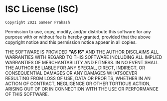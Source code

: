 # ISC License (ISC)

`Copyright 2021 Sameer Prakash`

Permission to use, copy, modify, and/or distribute this software for any purpose with or without fee is hereby granted, provided that the above copyright notice and this permission notice appear in all copies.

THE SOFTWARE IS PROVIDED **"AS IS"** AND THE AUTHOR DISCLAIMS ALL WARRANTIES WITH REGARD TO THIS SOFTWARE INCLUDING ALL IMPLIED WARRANTIES OF MERCHANTABILITY AND FITNESS. IN NO EVENT SHALL THE AUTHOR BE LIABLE FOR ANY SPECIAL, DIRECT, INDIRECT, OR CONSEQUENTIAL DAMAGES OR ANY DAMAGES WHATSOEVER RESULTING FROM LOSS OF USE, DATA OR PROFITS, WHETHER IN AN ACTION OF CONTRACT, NEGLIGENCE OR OTHER TORTIOUS ACTION, ARISING OUT OF OR IN CONNECTION WITH THE USE OR PERFORMANCE OF THIS SOFTWARE.